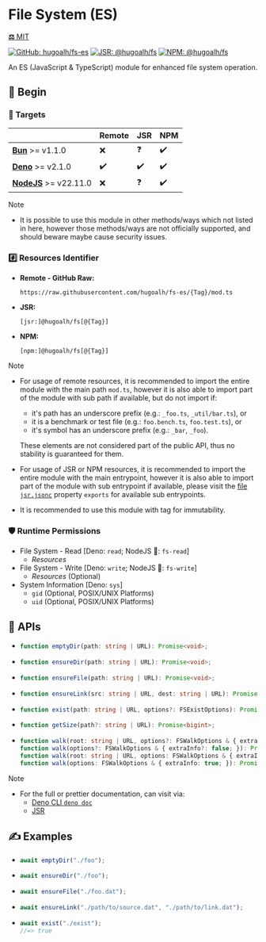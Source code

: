 # File System (ES)

[**⚖️** MIT](./LICENSE.md)

[![GitHub: hugoalh/fs-es](https://img.shields.io/github/v/release/hugoalh/fs-es?label=hugoalh/fs-es&labelColor=181717&logo=github&logoColor=ffffff&sort=semver&style=flat "GitHub: hugoalh/fs-es")](https://github.com/hugoalh/fs-es)
[![JSR: @hugoalh/fs](https://img.shields.io/jsr/v/@hugoalh/fs?label=@hugoalh/fs&labelColor=F7DF1E&logo=jsr&logoColor=000000&style=flat "JSR: @hugoalh/fs")](https://jsr.io/@hugoalh/fs)
[![NPM: @hugoalh/fs](https://img.shields.io/npm/v/@hugoalh/fs?label=@hugoalh/fs&labelColor=CB3837&logo=npm&logoColor=ffffff&style=flat "NPM: @hugoalh/fs")](https://www.npmjs.com/package/@hugoalh/fs)

An ES (JavaScript & TypeScript) module for enhanced file system operation.

## 🔰 Begin

### 🎯 Targets

|  | **Remote** | **JSR** | **NPM** |
|:--|:--|:--|:--|
| **[Bun](https://bun.sh/)** >= v1.1.0 | ❌ | ❓ | ✔️ |
| **[Deno](https://deno.land/)** >= v2.1.0 | ✔️ | ✔️ | ✔️ |
| **[NodeJS](https://nodejs.org/)** >= v22.11.0 | ❌ | ❓ | ✔️ |

> [!NOTE]
> - It is possible to use this module in other methods/ways which not listed in here, however those methods/ways are not officially supported, and should beware maybe cause security issues.

### #️⃣ Resources Identifier

- **Remote - GitHub Raw:**
  ```
  https://raw.githubusercontent.com/hugoalh/fs-es/{Tag}/mod.ts
  ```
- **JSR:**
  ```
  [jsr:]@hugoalh/fs[@{Tag}]
  ```
- **NPM:**
  ```
  [npm:]@hugoalh/fs[@{Tag}]
  ```

> [!NOTE]
> - For usage of remote resources, it is recommended to import the entire module with the main path `mod.ts`, however it is also able to import part of the module with sub path if available, but do not import if:
>
>   - it's path has an underscore prefix (e.g.: `_foo.ts`, `_util/bar.ts`), or
>   - it is a benchmark or test file (e.g.: `foo.bench.ts`, `foo.test.ts`), or
>   - it's symbol has an underscore prefix (e.g.: `_bar`, `_foo`).
>
>   These elements are not considered part of the public API, thus no stability is guaranteed for them.
> - For usage of JSR or NPM resources, it is recommended to import the entire module with the main entrypoint, however it is also able to import part of the module with sub entrypoint if available, please visit the [file `jsr.jsonc`](./jsr.jsonc) property `exports` for available sub entrypoints.
> - It is recommended to use this module with tag for immutability.

### 🛡️ Runtime Permissions

- File System - Read \[Deno: `read`; NodeJS 🧪: `fs-read`\]
  - *Resources*
- File System - Write \[Deno: `write`; NodeJS 🧪: `fs-write`\]
  - *Resources* (Optional)
- System Information \[Deno: `sys`\]
  - `gid` (Optional, POSIX/UNIX Platforms)
  - `uid` (Optional, POSIX/UNIX Platforms)

## 🧩 APIs

- ```ts
  function emptyDir(path: string | URL): Promise<void>;
  ```
- ```ts
  function ensureDir(path: string | URL): Promise<void>;
  ```
- ```ts
  function ensureFile(path: string | URL): Promise<void>;
  ```
- ```ts
  function ensureLink(src: string | URL, dest: string | URL): Promise<void>;
  ```
- ```ts
  function exist(path: string | URL, options?: FSExistOptions): Promise<boolean>;
  ```
- ```ts
  function getSize(path?: string | URL): Promise<bigint>;
  ```
- ```ts
  function walk(root: string | URL, options?: FSWalkOptions & { extraInfo?: false; }): Promise<AsyncGenerator<FSWalkEntry>>;
  function walk(options?: FSWalkOptions & { extraInfo?: false; }): Promise<AsyncGenerator<FSWalkEntry>>;
  function walk(root: string | URL, options: FSWalkOptions & { extraInfo: true; }): Promise<AsyncGenerator<FSWalkEntryExtra>>;
  function walk(options: FSWalkOptions & { extraInfo: true; }): Promise<AsyncGenerator<FSWalkEntryExtra>>;
  ```

> [!NOTE]
> - For the full or prettier documentation, can visit via:
>   - [Deno CLI `deno doc`](https://docs.deno.com/runtime/reference/cli/documentation_generator/)
>   - [JSR](https://jsr.io/@hugoalh/fs)

## ✍️ Examples

- ```ts
  await emptyDir("./foo");
  ```
- ```ts
  await ensureDir("./foo");
  ```
- ```ts
  await ensureFile("./foo.dat");
  ```
- ```ts
  await ensureLink("./path/to/source.dat", "./path/to/link.dat");
  ```
- ```ts
  await exist("./exist");
  //=> true
  ```
